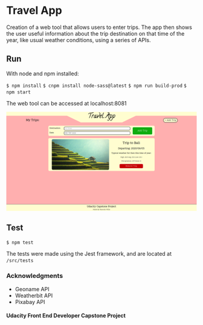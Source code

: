 # Travel App

Creation of a web tool that allows users to enter
trips. The app then shows the user useful information
about the trip destination on that time of the year,
like usual weather conditions, using a series of APIs.

## Run

With node and npm installed:

`$ npm install`
`$ cnpm install node-sass@latest`
`$ npm run build-prod`
`$ npm start`

The web tool can be accessed at localhost:8081

![web tool running](img/website.png)

## Test

`$ npm test`

The tests were made using the Jest framework, and
are located at `/src/tests`

### Acknowledgments

* Geoname API
* Weatherbit API
* Pixabay API

#### Udacity Front End Developer Capstone Project
